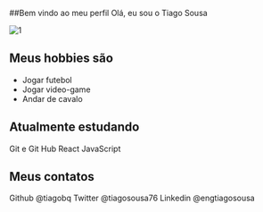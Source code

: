 ##Bem vindo ao meu perfil
Olá, eu sou o Tiago Sousa 

![1](https://github.com/tiagobq/staart/assets/159965545/f1ca3d64-9fc0-48c5-83dd-8630bd8c0372)

## Meus hobbies são
- Jogar futebol
- Jogar video-game
- Andar de cavalo
## Atualmente estudando
Git e Git Hub
React
JavaScript
## Meus contatos
Github @tiagobq
Twitter @tiagosousa76
Linkedin @engtiagosousa


